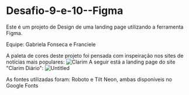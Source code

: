 # Desafio-9-e-10--Figma
Este é um projeto de Design de uma landing page utilizando a ferramenta Figma.

Equipe: Gabriela Fonseca e Franciele 

A paleta de cores deste projeto foi pensada com inspeiração nos sites de notícias mais populares:
![Clarim](https://github.com/gabie-mf/Desafio-9-e-10--Figma/assets/164422819/b87d3b0b-b612-44a0-9677-0a0f6230c70c)
A seguir está a landing page do site "Clarim Diário":
![Untitled](https://github.com/gabie-mf/Desafio-9-e-10--Figma/assets/164422819/c9b84de2-9fd6-4450-829a-6fda06d6382a)

As fontes utilizadas foram: Roboto e Tilt Neon, ambas disponíveis no Google Fonts
